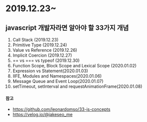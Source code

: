 # 2019.12.23~

## javascript 개발자라면 알아야 할 33가지 개념

1.  Call Stack (2019.12.23)
2.  Primitive Type (2019.12.24)
3.  Value vs Reference (2019.12.26)
4.  Implicit Coercion (2019.12.27)
5.  == vs === vs typeof (2019.12.30)
6.  Function Scope, Block Scope and Lexical Scope (2020.01.02)
7.  Expression vs Statement(2020.01.03)
8.  IIFE, Modules and Namespaces(2020.01.06)
9.  Message Queue and Event Loop(2020.01.07)
10. setTimeout, setInterval and requestAnimationFrame(2020.01.08)

#### 참고

- https://github.com/leonardomso/33-js-concepts
- https://velog.io/@jakeseo_me
